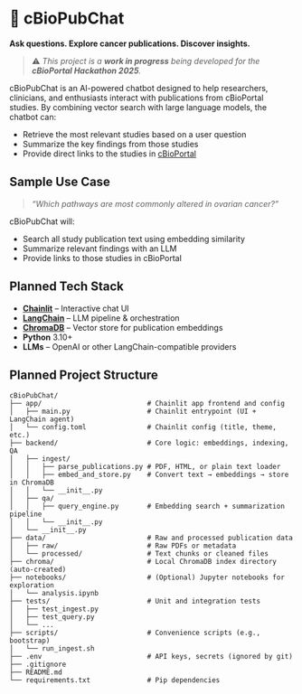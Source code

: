 # 🧬 cBioPubChat

**Ask questions. Explore cancer publications. Discover insights.**

> ⚠️ _This project is a **work in progress** being developed for the **cBioPortal Hackathon 2025**._

cBioPubChat is an AI-powered chatbot designed to help researchers, clinicians, and enthusiasts interact with publications from cBioPortal studies. By combining vector search with large language models, the chatbot can:

- Retrieve the most relevant studies based on a user question
- Summarize the key findings from those studies
- Provide direct links to the studies in [cBioPortal](https://www.cbioportal.org/)

## Sample Use Case

> _“Which pathways are most commonly altered in ovarian cancer?”_

cBioPubChat will:
- Search all study publication text using embedding similarity
- Summarize relevant findings with an LLM
- Provide links to those studies in cBioPortal

## Planned Tech Stack

- **[Chainlit](https://github.com/Chainlit/chainlit)** – Interactive chat UI
- **[LangChain](https://www.langchain.com/)** – LLM pipeline & orchestration
- **[ChromaDB](https://www.trychroma.com/)** – Vector store for publication embeddings
- **Python** 3.10+
- **LLMs** – OpenAI or other LangChain-compatible providers

## Planned Project Structure
```shell
cBioPubChat/
├── app/                          # Chainlit app frontend and config
│   ├── main.py                   # Chainlit entrypoint (UI + LangChain agent)
│   └── config.toml               # Chainlit config (title, theme, etc.)
├── backend/                      # Core logic: embeddings, indexing, QA
│   ├── ingest/
│   │   ├── parse_publications.py # PDF, HTML, or plain text loader
│   │   ├── embed_and_store.py    # Convert text → embeddings → store in ChromaDB
│   │   └── __init__.py
│   ├── qa/
│   │   ├── query_engine.py       # Embedding search + summarization pipeline
│   │   └── __init__.py
│   └── __init__.py
├── data/                         # Raw and processed publication data
│   ├── raw/                      # Raw PDFs or metadata
│   └── processed/                # Text chunks or cleaned files
├── chroma/                       # Local ChromaDB index directory (auto-created)
├── notebooks/                    # (Optional) Jupyter notebooks for exploration
│   └── analysis.ipynb
├── tests/                        # Unit and integration tests
│   ├── test_ingest.py
│   ├── test_query.py
│   └── ...
├── scripts/                      # Convenience scripts (e.g., bootstrap)
│   └── run_ingest.sh
├── .env                          # API keys, secrets (ignored by git)
├── .gitignore
├── README.md
└── requirements.txt              # Pip dependencies
```

